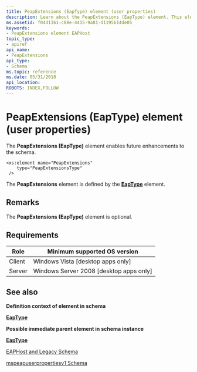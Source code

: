 ```yaml
---
title: PeapExtensions (EapType) element (user properties)
description: Learn about the PeapExtensions (EapType) element. This element enables future enhancements to the schema.
ms.assetid: f04d1361-c88e-4415-9a81-d1195b14de05
keywords:
- PeapExtensions element EAPHost
topic_type:
- apiref
api_name:
- PeapExtensions
api_type:
- Schema
ms.topic: reference
ms.date: 05/31/2018
api_location: 
ROBOTS: INDEX,FOLLOW
---
```


# PeapExtensions (EapType) element (user properties)

The **PeapExtensions (EapType)** element enables future enhancements to the schema.

``` syntax
<xs:element name="PeapExtensions"
    type="PeapExtensionsType"
 />
```

The **PeapExtensions** element is defined by the [**EapType**](mspeapuserpropertiesv1schema-eaptype-element.md) element.

## Remarks

The **PeapExtensions (EapType)** element is optional.

## Requirements



| Role | Minimum supported OS version |
|------|------------------------------|
| Client<br/> | Windows Vista \[desktop apps only\]<br/>       |
| Server<br/> | Windows Server 2008 \[desktop apps only\]<br/> |



## See also

<dl> <dt>

**Definition context of element in schema**
</dt> <dt>

[**EapType**](mspeapuserpropertiesv1schema-eaptype-element.md)
</dt> <dt>

**Possible immediate parent element in schema instance**
</dt> <dt>

[**EapType**](mspeapuserpropertiesv1schema-eaptype-element.md)
</dt> <dt>

[EAPHost and Legacy Schema](eaphost-schemas.md)
</dt> <dt>

[mspeapuserpropertiesv1 Schema](mspeapuserpropertiesv1schema-schema.md)
</dt> </dl>

 

 





